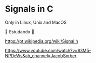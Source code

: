 # Signals in C
 Only in Linux, Unix and MacOS
 
 :construction: Estudando :construction:

https://pt.wikipedia.org/wiki/Signal.h

https://www.youtube.com/watch?v=83M5-NPDeWs&ab_channel=JacobSorber
